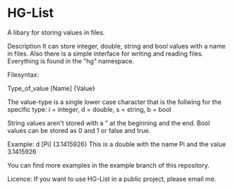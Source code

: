 # HG-List
A libary for storing values in files.

Description 
It can store integer, double, string and bool values with a name in files. 
Also there is a simple interface for writing and reading files.
Everything is found in the "hg" namespace.


Filesyntax:

Type_of_value [Name] {Value}

The value-type is a single lower case character that is the follwing for the specific type: 
i = integer,
d = double,
s = string,
b = bool

String values aren't stored with a " at the beginning and the end.
Bool values can be stored as 0 and 1 or false and true. 

Example:
d [Pi] {3.1415926}
This is a double with the name Pi and the value 3.1415926

You can find more examples in the example branch of this repository.

Licence: 
If you want to use HG-List in a public project, please email me.
